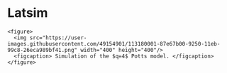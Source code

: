 # Latsim

    <figure>
      <img src="https://user-images.githubusercontent.com/49154901/113180001-87e67b00-9250-11eb-99c8-26eca989bf41.png" width="400" height="400"/>
      <figcaption> Simulation of the $q=4$ Potts model. </figcaption>
    </figure>
